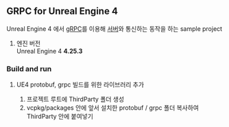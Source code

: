## GRPC for Unreal Engine 4

Unreal Engine 4 에서 [gRPC](https://grpc.io)를 이용해 [서버](../K2svc/README.md)와 통신하는 동작을 하는 sample project

1. 엔진 버전  
Unreal Engine 4 **4.25.3**

### Build and run
 1. UE4 protobuf, grpc 빌드를 위한 라이브러리 추가

    1) 프로젝트 루트에 ThirdParty 폴더 생성  
    2) vcpkg/packages 안에 앞서 설치한 protobuf / grpc 폴더 복사하여 ThirdParty 안에 붙여넣기